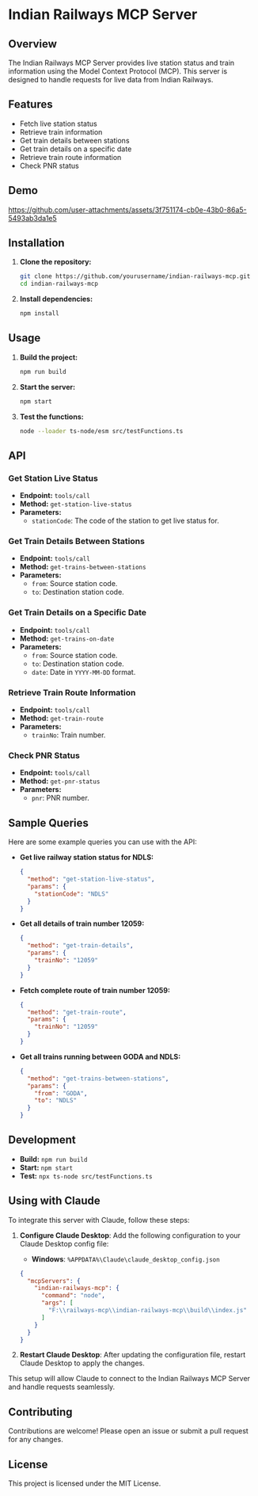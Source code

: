 # Indian Railways MCP Server

## Overview

The Indian Railways MCP Server provides live station status and train information using the Model Context Protocol (MCP). This server is designed to handle requests for live data from Indian Railways.

## Features

- Fetch live station status
- Retrieve train information
- Get train details between stations
- Get train details on a specific date
- Retrieve train route information
- Check PNR status

## Demo
https://github.com/user-attachments/assets/3f751174-cb0e-43b0-86a5-5493ab3da1e5



## Installation

1. **Clone the repository:**
   ```bash
   git clone https://github.com/yourusername/indian-railways-mcp.git
   cd indian-railways-mcp
   ```

2. **Install dependencies:**
   ```bash
   npm install
   ```

## Usage

1. **Build the project:**
   ```bash
   npm run build
   ```

2. **Start the server:**
   ```bash
   npm start
   ```

3. **Test the functions:**
   ```bash
   node --loader ts-node/esm src/testFunctions.ts
   ```

## API

### Get Station Live Status

- **Endpoint:** `tools/call`
- **Method:** `get-station-live-status`
- **Parameters:**
  - `stationCode`: The code of the station to get live status for.

### Get Train Details Between Stations

- **Endpoint:** `tools/call`
- **Method:** `get-trains-between-stations`
- **Parameters:**
  - `from`: Source station code.
  - `to`: Destination station code.

### Get Train Details on a Specific Date

- **Endpoint:** `tools/call`
- **Method:** `get-trains-on-date`
- **Parameters:**
  - `from`: Source station code.
  - `to`: Destination station code.
  - `date`: Date in `YYYY-MM-DD` format.

### Retrieve Train Route Information

- **Endpoint:** `tools/call`
- **Method:** `get-train-route`
- **Parameters:**
  - `trainNo`: Train number.

### Check PNR Status

- **Endpoint:** `tools/call`
- **Method:** `get-pnr-status`
- **Parameters:**
  - `pnr`: PNR number.

## Sample Queries

Here are some example queries you can use with the API:

- **Get live railway station status for NDLS:**
  ```json
  {
    "method": "get-station-live-status",
    "params": {
      "stationCode": "NDLS"
    }
  }
  ```

- **Get all details of train number 12059:**
  ```json
  {
    "method": "get-train-details",
    "params": {
      "trainNo": "12059"
    }
  }
  ```

- **Fetch complete route of train number 12059:**
  ```json
  {
    "method": "get-train-route",
    "params": {
      "trainNo": "12059"
    }
  }
  ```

- **Get all trains running between GODA and NDLS:**
  ```json
  {
    "method": "get-trains-between-stations",
    "params": {
      "from": "GODA",
      "to": "NDLS"
    }
  }
  ```

## Development

- **Build:** `npm run build`
- **Start:** `npm start`
- **Test:** `npx ts-node src/testFunctions.ts`

## Using with Claude

To integrate this server with Claude, follow these steps:

1. **Configure Claude Desktop**: Add the following configuration to your Claude Desktop config file:

   - **Windows**: `%APPDATA%\Claude\claude_desktop_config.json`

   ```json
   {
     "mcpServers": {
       "indian-railways-mcp": {
         "command": "node",
         "args": [
           "F:\\railways-mcp\\indian-railways-mcp\\build\\index.js"
         ]
       }
     }
   }
   ```

2. **Restart Claude Desktop**: After updating the configuration file, restart Claude Desktop to apply the changes.

This setup will allow Claude to connect to the Indian Railways MCP Server and handle requests seamlessly.

## Contributing

Contributions are welcome! Please open an issue or submit a pull request for any changes.

## License

This project is licensed under the MIT License.
